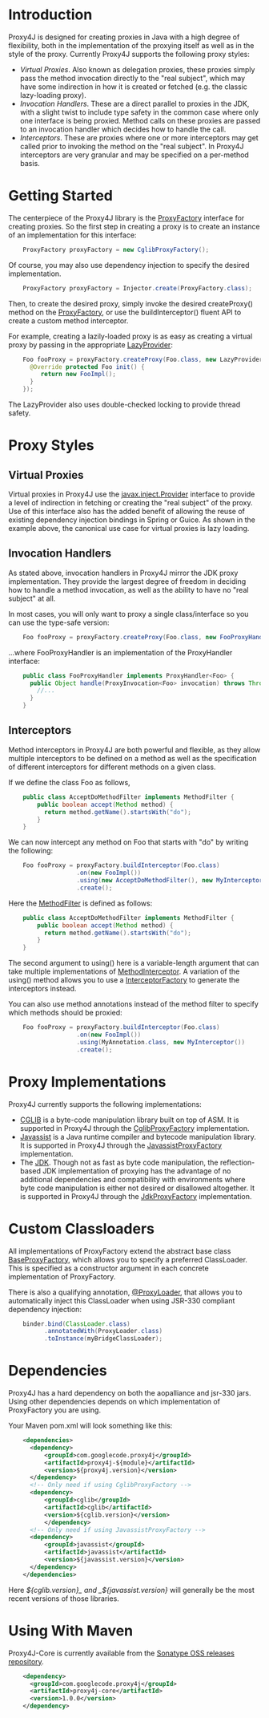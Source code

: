Introduction
============

Proxy4J is designed for creating proxies in Java with a high degree of flexibility, both in the implementation of the proxying itself as well as in the style of the proxy. Currently Proxy4J supports the following proxy styles:

+ _Virtual Proxies_. Also known as delegation proxies, these proxies simply pass the method invocation directly to the "real subject", which may have some indirection in how it is created or fetched (e.g. the classic lazy-loading proxy).
+ _Invocation Handlers_. These are a direct parallel to proxies in the JDK, with a slight twist to include type safety in the common case where only one interface is being proxied. Method calls on these proxies are passed to an invocation handler which decides how to handle the call.
+ _Interceptors_. These are proxies where one or more interceptors may get called prior to invoking the method on the "real subject". In Proxy4J interceptors are very granular and may be specified on a per-method basis.

Getting Started
===============

The centerpiece of the Proxy4J library is the [ProxyFactory](https://github.com/bspies/proxy4j/blob/master/core/src/main/java/org/proxy4j/core/ProxyFactory.java) interface for creating proxies. So the first step in creating a proxy is to create an instance of an implementation for this interface:

```java
    ProxyFactory proxyFactory = new CglibProxyFactory();
```

Of course, you may also use dependency injection to specify the desired implementation.

```java
    ProxyFactory proxyFactory = Injector.create(ProxyFactory.class);
```

Then, to create the desired proxy, simply invoke the desired createProxy() method on the [ProxyFactory](https://github.com/bspies/proxy4j/blob/master/core/src/main/java/org/proxy4j/core/ProxyFactory.java), or use the buildInterceptor() fluent API to create a custom method interceptor.

For example, creating a lazily-loaded proxy is as easy as creating a virtual proxy by passing in the appropriate [LazyProvider](https://github.com/bspies/proxy4j/blob/master/core/src/main/java/org/proxy4j/core/init/LazyProvider.java):

```java
    Foo fooProxy = proxyFactory.createProxy(Foo.class, new LazyProvider<Foo>() {
      @Override protected Foo init() {
         return new FooImpl();
      }
    });
```

The LazyProvider also uses double-checked locking to provide thread safety.
 
Proxy Styles
============

Virtual Proxies
---------------

Virtual proxies in Proxy4J use the [javax.inject.Provider](https://docs.oracle.com/javaee/6/api/javax/inject/Provider.html) interface to provide a level of indirection in fetching or creating the "real subject" of the proxy. Use of this interface also has the added benefit of allowing the reuse of existing dependency injection bindings in Spring or Guice. As shown in the example above, the canonical use case for virtual proxies is lazy loading.

Invocation Handlers
-------------------

As stated above, invocation handlers in Proxy4J mirror the JDK proxy implementation. They provide the largest degree of freedom in deciding how to handle a method invocation, as well as the ability to have no "real subject" at all.

In most cases, you will only want to proxy a single class/interface so you can use the type-safe version:

```java
    Foo fooProxy = proxyFactory.createProxy(Foo.class, new FooProxyHandler());
``` 

...where FooProxyHandler is an implementation of the ProxyHandler interface:

```java
    public class FooProxyHandler implements ProxyHandler<Foo> {
      public Object handle(ProxyInvocation<Foo> invocation) throws Throwable {
        //...
      }
    }
```  

Interceptors
------------

Method interceptors in Proxy4J are both powerful and flexible, as they allow multiple interceptors to be defined on a method as well as the specification of different interceptors for different methods on a given class.

If we define the class Foo as follows,

```java
    public class AcceptDoMethodFilter implements MethodFilter {
        public boolean accept(Method method) {
          return method.getName().startsWith("do");
        }
    }
```

We can now intercept any method on Foo that starts with "do" by writing the following:

```java
    Foo fooProxy = proxyFactory.buildInterceptor(Foo.class)
                   .on(new FooImpl())
                   .using(new AcceptDoMethodFilter(), new MyInterceptor())
                   .create();
```
                   
Here the [MethodFilter](https://github.com/bspies/proxy4j/blob/master/core/src/main/java/org/proxy4j/core/filter/MethodFilter.java) is defined as follows:

```java
    public class AcceptDoMethodFilter implements MethodFilter {
        public boolean accept(Method method) {
          return method.getName().startsWith("do");
        }
    } 
```
   
The second argument to using() here is a variable-length argument that can take multiple implementations of [MethodInterceptor](http://aopalliance.sourceforge.net/doc/org/aopalliance/intercept/MethodInterceptor.html). A variation of the using() method allows you to use a [InterceptorFactory](https://github.com/bspies/proxy4j/blob/master/core/src/main/java/org/proxy4j/core/InterceptorFactory.java) to generate the interceptors instead.

You can also use method annotations instead of the method filter to specify which methods should be proxied:

```java
    Foo fooProxy = proxyFactory.buildInterceptor(Foo.class)
                   .on(new FooImpl())
                   .using(MyAnnotation.class, new MyInterceptor())
                   .create();
```                   

Proxy Implementations
=====================

Proxy4J currently supports the following implementations:

+ [CGLIB](http://cglib.sourceforge.net/) is a byte-code manipulation library built on top of ASM. It is supported in Proxy4J through the [CglibProxyFactory](https://github.com/bspies/proxy4j/blob/master/core/src/main/java/org/proxy4j/core/cglib/CglibProxyFactory.java) implementation.
+ [Javassist](https://github.com/bspies/proxy4j/blob/master/core/src/main/java/org/proxy4j/core/jdk/JdkProxyFactory.java) is a Java runtime compiler and bytecode manipulation library. It is supported in Proxy4J through the [JavassistProxyFactory](https://github.com/bspies/proxy4j/blob/master/core/src/main/java/org/proxy4j/core/javassist/JavassistProxyFactory.java) implementation.
+ The [JDK](http://www.oracle.com/technetwork/java/javase/documentation/). Though not as fast as byte code manipulation, the reflection-based JDK implementation of proxying has the advantage of no additional dependencies and compatibility with environments where byte code manipulation is either not desired or disallowed altogether. It is supported in Proxy4J through the [JdkProxyFactory](https://github.com/bspies/proxy4j/blob/master/core/src/main/java/org/proxy4j/core/jdk/JdkProxyFactory.java) implementation.

Custom Classloaders
===================

All implementations of ProxyFactory extend the abstract base class [BaseProxyFactory](https://github.com/bspies/proxy4j/blob/master/core/src/main/java/org/proxy4j/core/BaseProxyFactory.java), which allows you to specify a preferred ClassLoader. This is specified as a constructor argument in each concrete implementation of ProxyFactory.

There is also a qualifying annotation, [@ProxyLoader](https://github.com/bspies/proxy4j/blob/master/core/src/main/java/org/proxy4j/core/ProxyLoader.java), that allows you to automatically inject this ClassLoader when using JSR-330 compliant dependency injection:

```java
    binder.bind(ClassLoader.class)
          .annotatedWith(ProxyLoader.class)
          .toInstance(myBridgeClassLoader);
```          

Dependencies
============

Proxy4J has a hard dependency on both the aopalliance and jsr-330 jars. Using other dependencies depends on which implementation of ProxyFactory you are using.

Your Maven pom.xml will look something like this:
```xml
    <dependencies>
      <dependency>
          <groupId>com.googlecode.proxy4j</groupId>
          <artifactId>proxy4j-${module}</artifactId>
          <version>${proxy4j.version}</version>
      </dependency>
      <!-- Only need if using CglibProxyFactory -->
      <dependency>
          <groupId>cglib</groupId>
          <artifactId>cglib</artifactId>
          <version>${cglib.version}</version>
          </dependency>
      <!-- Only need if using JavassistProxyFactory -->
      <dependency>
          <groupId>javassist</groupId>
          <artifactId>javassist</artifactId>
          <version>${javassist.version}</version>
      </dependency>
    </dependencies>
```  
Here _${cglib.version}_ and _${javassist.version}_ will generally be the most recent versions of those libraries.

Using With Maven
================

Proxy4J-Core is currently available from the [Sonatype OSS releases repository](https://oss.sonatype.org/content/repositories/releases/).

```xml
    <dependency>
      <groupId>com.googlecode.proxy4j</groupId>
      <artifactId>proxy4j-core</artifactId>
      <version>1.0.0</version>
    </dependency>
```